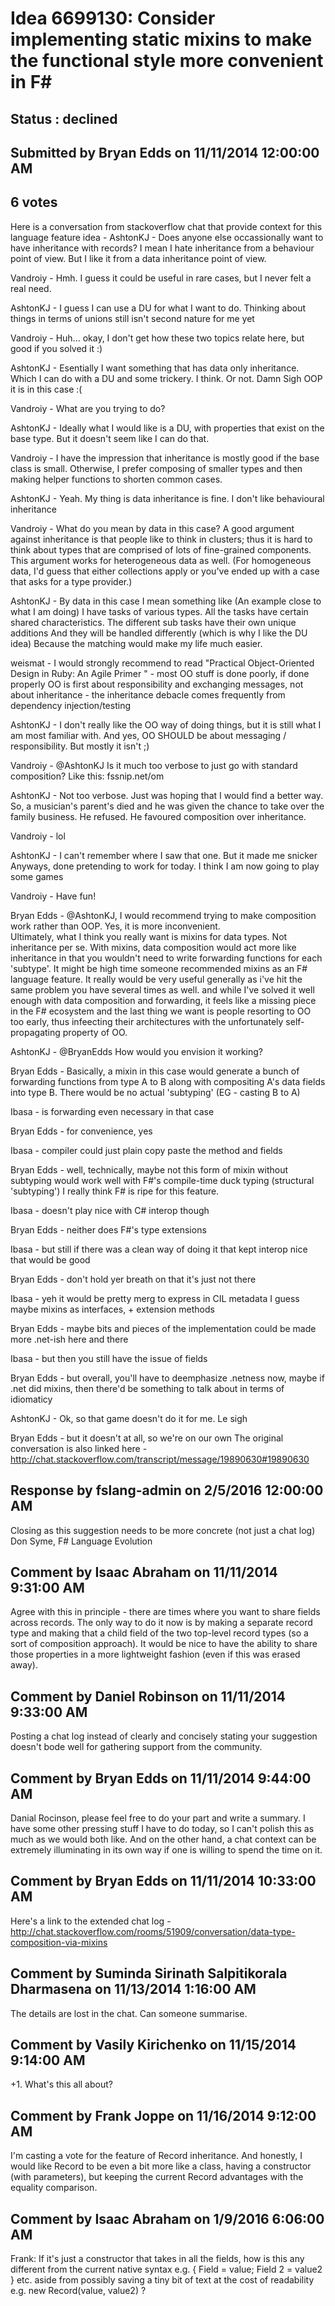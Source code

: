 # Idea 6699130: Consider implementing static mixins to make the functional style more convenient in F# #

## Status : declined

## Submitted by Bryan Edds on 11/11/2014 12:00:00 AM

## 6 votes

Here is a conversation from stackoverflow chat that provide context for this language feature idea -
AshtonKJ -
Does anyone else occassionally want to have inheritance with records?
I mean I hate inheritance from a behaviour point of view. But I like it from a data inheritance point of view.

Vandroiy -
Hmh. I guess it could be useful in rare cases, but I never felt a real need.

AshtonKJ -
I guess I can use a DU for what I want to do. Thinking about things in terms of unions still isn't second nature for me yet

Vandroiy -
Huh... okay, I don't get how these two topics relate here, but good if you solved it :)

AshtonKJ -
Esentially I want something that has data only inheritance.
Which I can do with a DU and some trickery.
I think.
Or not.
Damn
Sigh
OOP it is in this case :(

Vandroiy -
What are you trying to do?

AshtonKJ -
Ideally what I would like is a DU, with properties that exist on the base type.
But it doesn't seem like I can do that.

Vandroiy -
I have the impression that inheritance is mostly good if the base class is small. Otherwise, I prefer composing of smaller types and then making helper functions to shorten common cases.

AshtonKJ -
Yeah. My thing is data inheritance is fine. I don't like behavioural inheritance

Vandroiy -
What do you mean by data in this case? A good argument against inheritance is that people like to think in clusters; thus it is hard to think about types that are comprised of lots of fine-grained components. This argument works for heterogeneous data as well. (For homogeneous data, I'd guess that either collections apply or you've ended up with a case that asks for a type provider.)

AshtonKJ -
By data in this case I mean something like
(An example close to what I am doing)
I have tasks of various types. All the tasks have certain shared characteristics. The different sub tasks have their own unique additions
And they will be handled differently (which is why I like the DU idea)
Because the matching would make my life much easier.

weismat -
I would strongly recommend to read "Practical Object-Oriented Design in Ruby: An Agile Primer " - most OO stuff is done poorly, if done properly OO is first about responsibility and exchanging messages, not about inheritance - the inheritance debacle comes frequently from dependency injection/testing

AshtonKJ -
I don't really like the OO way of doing things, but it is still what I am most familiar with. And yes, OO SHOULD be about messaging / responsibility. But mostly it isn't
;)

Vandroiy -
@AshtonKJ Is it much too verbose to just go with standard composition? Like this: fssnip.net/om

AshtonKJ -
Not too verbose. Just was hoping that I would find a better way.
So, a musician's parent's died and he was given the chance to take over the family business. He refused. He favoured composition over inheritance.

Vandroiy -
lol

AshtonKJ -
I can't remember where I saw that one. But it made me snicker
Anyways, done pretending to work for today. I think I am now going to play some games

Vandroiy -
Have fun!

Bryan Edds -
@AshtonKJ, I would recommend trying to make composition work rather than OOP.
Yes, it is more inconvenient.\
Ultimately, what I think you really want is mixins for data types.
Not inheritance per se.
With mixins, data composition would act more like inheritance in that you wouldn't need to write forwarding functions for each 'subtype'.
It might be high time someone recommended mixins as an F# language feature.
It really would be very useful generally as i've hit the same problem you have several times as well.
and while I've solved it well enough with data composition and forwarding, it feels like a missing piece in the F# ecosystem
and the last thing we want is people resorting to OO too early, thus infeecting their architectures with the unfortunately self-propagating property of OO.

AshtonKJ -
@BryanEdds How would you envision it working?

Bryan Edds -
Basically, a mixin in this case would generate a bunch of forwarding functions from type A to B along with compositing A's data fields into type B.
There would be no actual 'subtyping' (EG - casting B to A)

Ibasa -
is forwarding even necessary in that case

Bryan Edds -
for convenience, yes

Ibasa -
compiler could just plain copy paste the method and fields

Bryan Edds -
well, technically, maybe not
this form of mixin without subtyping would work well with F#'s compile-time duck typing (structural 'subtyping')
I really think F# is ripe for this feature.

Ibasa -
doesn't play nice with C# interop though

Bryan Edds -
neither does F#'s type extensions

Ibasa -
but still if there was a clean way of doing it that kept interop nice that would be good

Bryan Edds -
don't hold yer breath on that
it's just not there

Ibasa -
yeh it would be pretty merg to express in CIL metadata
I guess maybe mixins as interfaces, + extension methods

Bryan Edds -
maybe bits and pieces of the implementation could be made more .net-ish here and there

Ibasa -
but then you still have the issue of fields

Bryan Edds -
but overall, you'll have to deemphasize .netness
now, maybe if .net did mixins, then there'd be something to talk about in terms of idiomaticy

AshtonKJ -
Ok, so that game doesn't do it for me. Le sigh

Bryan Edds -
but it doesn't at all, so we're on our own
The original conversation is also linked here - http://chat.stackoverflow.com/transcript/message/19890630#19890630

## Response by fslang-admin on 2/5/2016 12:00:00 AM

Closing as this suggestion needs to be more concrete (not just a chat log)
Don Syme, F# Language Evolution


## Comment by Isaac Abraham on 11/11/2014 9:31:00 AM

Agree with this in principle - there are times where you want to share fields across records. The only way to do it now is by making a separate record type and making that a child field of the two top-level record types (so a sort of composition approach). It would be nice to have the ability to share those properties in a more lightweight fashion (even if this was erased away).

## Comment by Daniel Robinson on 11/11/2014 9:33:00 AM

Posting a chat log instead of clearly and concisely stating your suggestion doesn't bode well for gathering support from the community.

## Comment by Bryan Edds on 11/11/2014 9:44:00 AM

Danial Rocinson, please feel free to do your part and write a summary. I have some other pressing stuff I have to do today, so I can't polish this as much as we would both like. And on the other hand, a chat context can be extremely illuminating in its own way if one is willing to spend the time on it.

## Comment by Bryan Edds on 11/11/2014 10:33:00 AM

Here's a link to the extended chat log -
http://chat.stackoverflow.com/rooms/51909/conversation/data-type-composition-via-mixins

## Comment by Suminda Sirinath Salpitikorala Dharmasena on 11/13/2014 1:16:00 AM

The details are lost in the chat. Can someone summarise.

## Comment by Vasily Kirichenko on 11/15/2014 9:14:00 AM

+1. What's this all about?

## Comment by Frank Joppe on 11/16/2014 9:12:00 AM

I'm casting a vote for the feature of Record inheritance. And honestly, I would like Record to be even a bit more like a class, having a constructor (with parameters), but keeping the current Record advantages with the equality comparison.

## Comment by Isaac Abraham on 1/9/2016 6:06:00 AM

Frank: If it's just a constructor that takes in all the fields, how is this any different from the current native syntax e.g. { Field = value; Field 2 = value2 } etc. aside from possibly saving a tiny bit of text at the cost of readability e.g. new Record(value, value2) ?
